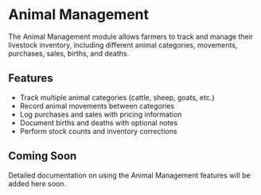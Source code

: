 # Animal Management

The Animal Management module allows farmers to track and manage their livestock inventory, including different animal categories, movements, purchases, sales, births, and deaths.

## Features

- Track multiple animal categories (cattle, sheep, goats, etc.)
- Record animal movements between categories
- Log purchases and sales with pricing information
- Document births and deaths with optional notes
- Perform stock counts and inventory corrections

## Coming Soon

Detailed documentation on using the Animal Management features will be added here soon. 